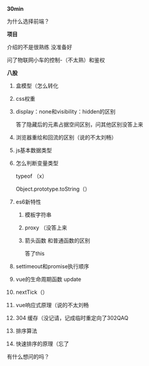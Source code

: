 **30min**



为什么选择前端？



**项目**

介绍的不是很熟练 没准备好

问了物联网小车的控制-（不太熟）和鉴权 



**八股**

1. 盒模型（怎么转化

2. css权重

3. display：none和visibility：hidden的区别

   答了隐藏后的元素占据空间区别，问其他区别没答上来

4. 浏览器重绘和回流的区别（说的不太刘畅）

5. js基本数据类型

6. 怎么判断变量类型

   typeof （x）

   Object.prototype.toString（）

7. es6新特性

   1. 模板字符串

   2. proxy  （没答上来

   3. 箭头函数 和普通函数的区别

      答了this

8. settimeout和promise执行顺序

9. vue的生命周期函数 update

10. nextTick（）

11. vue响应式原理（说的不太刘畅

12. 304 缓存（没记请，记成临时重定向了302QAQ  

13. 排序算法

14. 快速排序的原理（忘了



有什么想问的吗？

